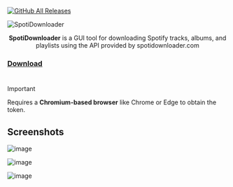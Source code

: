 [![GitHub All Releases](https://img.shields.io/github/downloads/afkarxyz/SpotifyDown-GUI/total?style=for-the-badge)](https://github.com/afkarxyz/SpotifyDown-GUI/releases)

![SpotiDownloader](https://github.com/user-attachments/assets/351a0205-8ffa-428c-9d6b-8755078eb69f)

<div align="center">
<b>SpotiDownloader</b> is a GUI tool for downloading Spotify tracks, albums, and playlists using the API provided by spotidownloader.com
</div>

### [Download](https://github.com/afkarxyz/SpotiDownloader/releases/download/v5.0/SpotiDownloader.exe)

#

> [!Important]
Requires a **Chromium-based browser** like Chrome or Edge to obtain the token.

## Screenshots

![image](https://github.com/user-attachments/assets/c729be01-5fec-4bfb-83fc-0f92d4bfb893)

![image](https://github.com/user-attachments/assets/cfa0c800-009b-47ac-89db-5eb8ef48f09a)

![image](https://github.com/user-attachments/assets/98a36d7b-5a13-49f2-8a7c-c2143d85269c)
